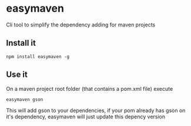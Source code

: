 # easymaven

Cli tool to simplify the dependency adding for maven projects

## Install it

```
npm install easymaven -g
```

## Use it

On a maven project root folder (that contains a pom.xml file) execute

```
easymaven gson
```

This will add gson to your dependencies, if your pom already has gson on it's dependency, easymaven will just update this depency version
